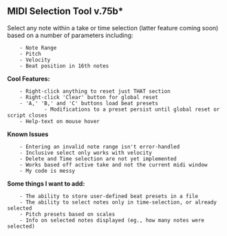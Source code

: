 
## MIDI Selection Tool v.75b*

Select any note within a take or time selection (latter feature coming soon) based on a number of parameters including:
		
		- Note Range
		- Pitch
		- Velocity 
		- Beat position in 16th notes


**Cool Features:**

		- Right-click anything to reset just THAT section
		- Right-click 'Clear' button for global reset 
		- 'A,' 'B,' and 'C' buttons load beat presets
			    - Modifications to a preset persist until global reset or script closes
		- Help-text on mouse hover

**Known Issues**

		- Entering an invalid note range isn't error-handled
		- Inclusive select only works with velocity
		- Delete and Time selection are not yet implemented
		- Works based off active take and not the current midi window
		- My code is messy

**Some things I want to add:**

		- The ability to store user-defined beat presets in a file 
		- The ability to select notes only in time-selection, or already selected
		- Pitch presets based on scales
		- Info on selected notes displayed (eg., how many notes were selected)
